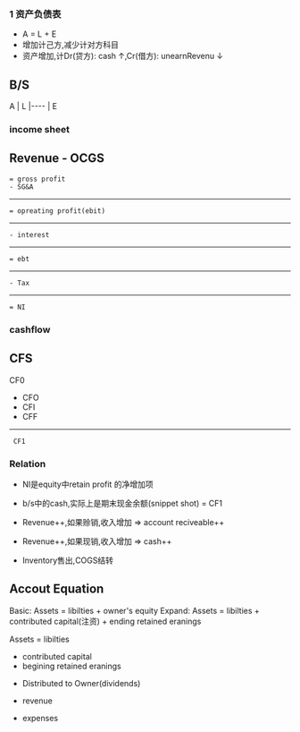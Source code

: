 ### 1 资产负债表

- A = L + E
- 增加计己方,减少计对方科目
- 资产增加,计Dr(贷方): cash ↑,Cr(借方): unearnRevenu ↓

B/S
---

A  | L
|----
| E

### income sheet

Revenue
	- OCGS
---
	= gross profit
	- SG&A
---
	= opreating profit(ebit)
------------------------
	- interest
---
	= ebt
-----
	- Tax
---
	= NI

### cashflow

CFS
---

CF0

+ CFO
+ CFI
+ CFF

---

```
 CF1
```

### Relation
- NI是equity中retain profit 的净增加项
- b/s中的cash,实际上是期末现金余额(snippet shot) = CF1

- Revenue++,如果赊销,收入增加 => account reciveable++
- Revenue++,如果现销,收入增加 => cash++

- Inventory售出,COGS结转




## Accout Equation

Basic:
Assets = libilties + owner's equity
Expand:
Assets = libilties + contributed capital(注资) + ending retained eranings

Assets = libilties
+ contributed capital
+ begining retained eranings
- Distributed to Owner(dividends)
+ revenue
- expenses


